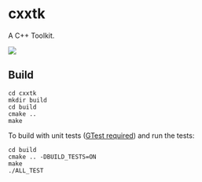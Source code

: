# cxxtk

A C++ Toolkit.

[![](../../workflows/CI/badge.svg)](../../actions)

## Build

```
cd cxxtk
mkdir build
cd build
cmake ..
make
```

To build with unit tests ([GTest required](.github/workflows/main.yml#L12)) and run the tests:
```
cd build
cmake .. -DBUILD_TESTS=ON
make
./ALL_TEST
```
